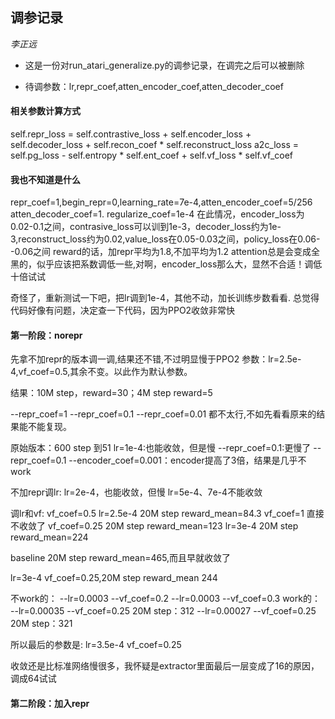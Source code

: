 ## 调参记录
*李正远*

- 这是一份对run_atari_generalize.py的调参记录，在调完之后可以被删除

- 待调参数：lr,repr_coef,atten_encoder_coef,atten_decoder_coef

#### 相关参数计算方式

self.repr_loss = self.contrastive_loss + self.encoder_loss + self.decoder_loss + self.recon_coef * self.reconstruct_loss
a2c_loss = self.pg_loss - self.entropy * self.ent_coef + self.vf_loss * self.vf_coef

#### 我也不知道是什么
repr_coef=1,begin_repr=0,learning_rate=7e-4,atten_encoder_coef=5/256
atten_decoder_coef=1.
regularize_coef=1e-4
在此情况，encoder_loss为0.02-0.1之间，contrasive_loss可以训到1e-3，decoder_loss约为1e-3,reconstruct_loss约为0.02,value_loss在0.05-0.03之间，policy_loss在0.06--0.06之间
reward的话，加repr平均为1.8,不加平均为1.2
attention总是会变成全黑的，似乎应该把系数调低一些,对啊，encoder_loss那么大，显然不合适！调低十倍试试

奇怪了，重新测试一下吧，把lr调到1e-4，其他不动，加长训练步数看看.
总觉得代码好像有问题，决定查一下代码，因为PPO2收敛非常快

#### 第一阶段：norepr
先拿不加repr的版本调一调,结果还不错,不过明显慢于PPO2
参数：lr=2.5e-4,vf_coef=0.5,其余不变。以此作为默认参数。

结果：10M step，reward=30；4M step reward=5

--repr_coef=1
--repr_coef=0.1
--repr_coef=0.01
都不太行,不如先看看原来的结果能不能复现。

原始版本：600 step 到51
lr=1e-4:也能收敛，但是慢
--repr_coef=0.1:更慢了
--repr_coef=0.1 --encoder_coef=0.001：encoder提高了3倍，结果是几乎不work

不加repr调lr:
lr=2e-4，也能收敛，但慢
lr=5e-4、7e-4不能收敛

调lr和vf:
vf_coef=0.5 lr=2.5e-4 20M step reward_mean=84.3
vf_coef=1 直接不收敛了
vf_coef=0.25 20M step reward_mean=123
lr=3e-4 20M step reward_mean=224

baseline 20M step reward_mean=465,而且早就收敛了

lr=3e-4 vf_coef=0.25,20M step reward_mean 244

不work的：
--lr=0.0003 --vf_coef=0.2 
--lr=0.0003 --vf_coef=0.3 
work的：
--lr=0.00035 --vf_coef=0.25 20M step：312
--lr=0.00027 --vf_coef=0.25 20M step：321

所以最后的参数是:
lr=3.5e-4
vf_coef=0.25

收敛还是比标准网络慢很多，我怀疑是extractor里面最后一层变成了16的原因，调成64试试
#### 第二阶段：加入repr




